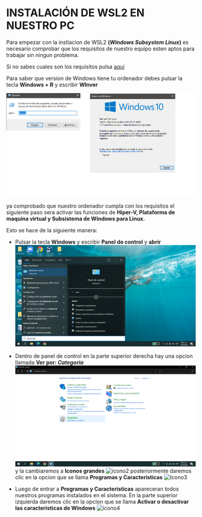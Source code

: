 # __INSTALACIÓN DE WSL2 EN NUESTRO PC__
Para empezar con la instlacion de WSL2 __(*Windows Subsystem Linux*)__ es necesario comprobar que los requisitos de nuestro equipo esten aptos para trabajar sin ningun problema. 

Si no sabes cuales son los requisitos pulsa [aqui](https://github.com/LuisKrlos27/WSL2/tree/main/Informaci%C3%B3n)

Para saber que version de Windows tiene tu ordenador debes pulsar la tecla __Windows + R__ y escribir __WInver__

![1](img/1.png)

ya comprobado que nuestro ordenador cumpla con los requisitos el siguiente paso sera activar las funciones de __Hiper-V, Plataforma de maquina virtual y Subsistema de Windows para Linux.__

Esto se hace de la siguiente manera:

* Pulsar la tecla __Windows__ y escribir __Panel de control__ y __abrir__
![Panel](img/Captura%20de%20pantalla%20(544).png)

* Dentro de panel de control en la parte superior derecha hay una opcion llamada __Ver por: *Categoria*__ 
![icono](img/Captura%20de%20pantalla%20(545).png)
y la cambiaremos a __Iconos grandes__
![icono2](img/Captura%20de%20pantalla%20(545_2).png)
posteriormente daremos clic en la opcion que se llama __Programas y Caracteristicas__
![Icono3](img/Captura%20de%20pantalla%20(545_3).png)

* Luego de entrar a __Programas y Caracteristicas__ apareceran todos nuestros programas instalados en el sistema.
En la parte superior izquierda daremos clic en la opcion que se llama __Activar o desactivar las caracteristicas de Windows__ 
![icono4](img/Captura%20de%20pantalla%20(545_4).png)
